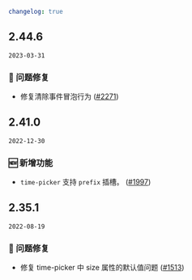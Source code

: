 ```yaml
changelog: true
```

## 2.44.6

`2023-03-31`

### 🐛 问题修复

- 修复清除事件冒泡行为 ([#2271](https://github.com/arco-design/arco-design-vue/pull/2271))


## 2.41.0

`2022-12-30`

### 🆕 新增功能

- `time-picker` 支持 `prefix` 插槽。 ([#1997](https://github.com/arco-design/arco-design-vue/pull/1997))


## 2.35.1

`2022-08-19`

### 🐛 问题修复

- 修复 time-picker 中 size 属性的默认值问题 ([#1513](https://github.com/arco-design/arco-design-vue/pull/1513))


